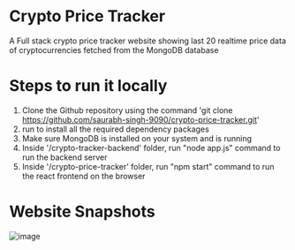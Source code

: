# Crypto Price Tracker
A Full stack crypto price tracker website showing last 20 realtime price data of cryptocurrencies fetched from the MongoDB database

# Steps to run it locally
1. Clone the Github repository using the command 'git clone https://github.com/saurabh-singh-9090/crypto-price-tracker.git'
2. run <npm i> to install all the required dependency packages
3. Make sure MongoDB is installed on your system and is running
4. Inside '/crypto-tracker-backend' folder, run "node app.js" command to run the backend server
5. Inside '/crypto-price-tracker' folder, run "npm start" command to run the react frontend on the browser
   
# Website Snapshots
![image](https://github.com/user-attachments/assets/0cbbe16e-748b-4256-aa14-add084cb4ce4)

